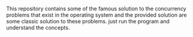 This repository contains some of the famous solution to the concurrency problems that exist in the operating system and the provided solution are some classic solution to these problems.
just run the program and understand the concepts.
